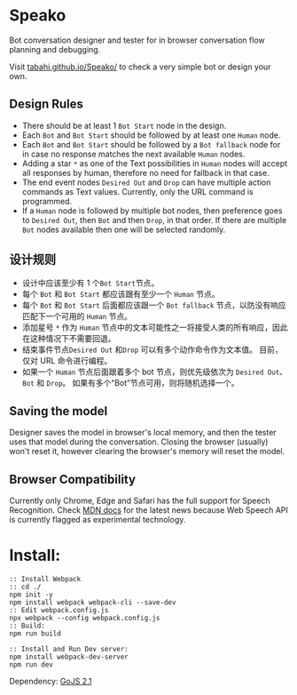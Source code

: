 # Speako
 
Bot conversation designer and tester for in browser conversation flow planning and debugging.

Visit [tabahi.github.io/Speako/](https://tabahi.github.io/Speako/) to check a very simple bot or design your own.


## Design Rules

- There should be at least 1 `Bot Start` node in the design.
- Each `Bot` and `Bot Start` should be followed by at least one `Human` node.
- Each `Bot` and `Bot Start` should be followed by a `Bot fallback` node for in case no response matches the next available `Human` nodes.
- Adding a star `*` as one of the Text possibilities in `Human` nodes will accept all responses by human, therefore no need for fallback in that case.
- The end event nodes `Desired Out` and `Drop` can have multiple action commands as Text values. Currently, only the URL command is programmed.
- If a `Human` node is followed by multiple bot nodes, then preference goes to `Desired Out`, then `Bot` and then `Drop`, in that order. If there are multiple `Bot` nodes available then one will be selected randomly.

## 设计规则

- 设计中应该至少有 1 个`Bot Start`节点。
- 每个 `Bot` 和 `Bot Start` 都应该跟有至少一个 `Human` 节点。
- 每个 `Bot` 和 `Bot Start` 后面都应该跟一个 `Bot fallback` 节点，以防没有响应匹配下一个可用的 `Human` 节点。
- 添加星号 `*` 作为 `Human` 节点中的文本可能性之一将接受人类的所有响应，因此在这种情况下不需要回退。
- 结束事件节点`Desired Out` 和`Drop` 可以有多个动作命令作为文本值。 目前，仅对 URL 命令进行编程。
- 如果一个 `Human` 节点后面跟着多个 bot 节点，则优先级依次为 `Desired Out`、`Bot` 和 `Drop`。 如果有多个“Bot”节点可用，则将随机选择一个。

## Saving the model

Designer saves the model in browser's local memory, and then the tester uses that model during the conversation. Closing the browser (usually) won't reset it, however clearing the browser's memory will reset the model.

## Browser Compatibility

Currently only Chrome, Edge and Safari has the full support for Speech Recognition. Check [MDN docs](https://developer.mozilla.org/en-US/docs/Web/API/SpeechRecognition) for the latest news because Web Speech API is currently flagged as experimental technology.

# Install:

```CMD
:: Install Webpack
:: cd ./
npm init -y
npm install webpack webpack-cli --save-dev
:: Edit webpack.config.js
npx webpack --config webpack.config.js
:: Build:
npm run build

:: Install and Run Dev server:
npm install webpack-dev-server
npm run dev
```

Dependency: [GoJS 2.1](https://gojs.net/)

